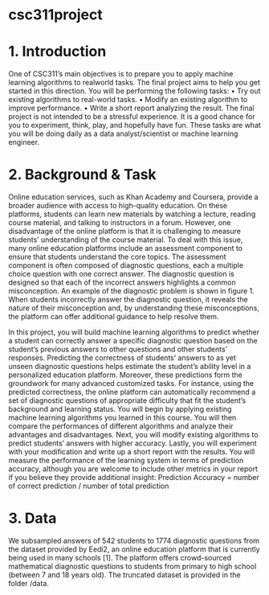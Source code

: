 # csc311project

# 1. Introduction
One of CSC311’s main objectives is to prepare you to apply machine learning algorithms to realworld tasks. The final project aims to help you get started in this direction. You will be performing
the following tasks:
• Try out existing algorithms to real-world tasks.
• Modify an existing algorithm to improve performance.
• Write a short report analyzing the result.
The final project is not intended to be a stressful experience. It is a good chance for you to
experiment, think, play, and hopefully have fun. These tasks are what you will be doing daily as a
data analyst/scientist or machine learning engineer.

# 2. Background & Task
Online education services, such as Khan Academy and Coursera, provide a broader audience with
access to high-quality education. On these platforms, students can learn new materials by watching
a lecture, reading course material, and talking to instructors in a forum. However, one disadvantage
of the online platform is that it is challenging to measure students’ understanding of the course
material. To deal with this issue, many online education platforms include an assessment component
to ensure that students understand the core topics. The assessment component is often composed
of diagnostic questions, each a multiple choice question with one correct answer. The diagnostic
question is designed so that each of the incorrect answers highlights a common misconception.
An example of the diagnostic problem is shown in figure 1. When students incorrectly answer
the diagnostic question, it reveals the nature of their misconception and, by understanding these
misconceptions, the platform can offer additional guidance to help resolve them.

In this project, you will build machine learning algorithms to predict whether a student can correctly
answer a specific diagnostic question based on the student’s previous answers to other questions
and other students’ responses. Predicting the correctness of students’ answers to as yet unseen
diagnostic questions helps estimate the student’s ability level in a personalized education platform.
Moreover, these predictions form the groundwork for many advanced customized tasks. For instance, using the predicted correctness, the online platform can automatically recommend a set of
diagnostic questions of appropriate difficulty that fit the student’s background and learning status.
You will begin by applying existing machine learning algorithms you learned in this course. You
will then compare the performances of different algorithms and analyze their advantages and disadvantages. Next, you will modify existing algorithms to predict students’ answers with higher
accuracy. Lastly, you will experiment with your modification and write up a short report with the
results.
You will measure the performance of the learning system in terms of prediction accuracy, although
you are welcome to include other metrics in your report if you believe they provide additional
insight:
Prediction Accuracy = number of correct prediction / number of total prediction

# 3. Data
We subsampled answers of 542 students to 1774 diagnostic questions from the dataset provided by
Eedi2, an online education platform that is currently being used in many schools [1]. The platform
offers crowd-sourced mathematical diagnostic questions to students from primary to high school
(between 7 and 18 years old). The truncated dataset is provided in the folder /data.
